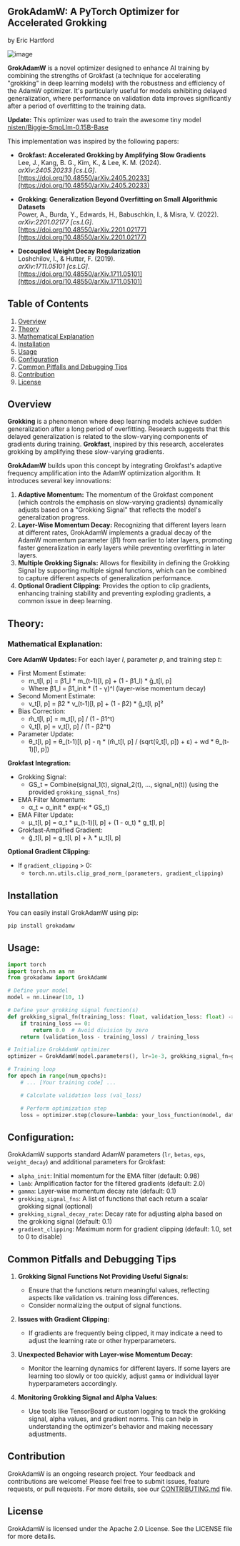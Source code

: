 ## GrokAdamW: A PyTorch Optimizer for Accelerated Grokking

by Eric Hartford

![image](https://github.com/user-attachments/assets/fb99dab8-9d0f-4b15-a777-1261ec01d908)

**GrokAdamW** is a novel optimizer designed to enhance AI training by combining the strengths of Grokfast (a technique for accelerating "grokking" in deep learning models) with the robustness and efficiency of the AdamW optimizer. It's particularly useful for models exhibiting delayed generalization, where performance on validation data improves significantly after a period of overfitting to the training data.

**Update:** This optimizer was used to train the awesome tiny model [nisten/Biggie-SmoLlm-0.15B-Base](https://huggingface.co/nisten/Biggie-SmoLlm-0.15B-Base)

This implementation was inspired by the following papers:

- **Grokfast: Accelerated Grokking by Amplifying Slow Gradients**  
  Lee, J., Kang, B. G., Kim, K., & Lee, K. M. (2024).  
  *arXiv:2405.20233 [cs.LG]*.  
  [https://doi.org/10.48550/arXiv.2405.20233](https://doi.org/10.48550/arXiv.2405.20233)

- **Grokking: Generalization Beyond Overfitting on Small Algorithmic Datasets**  
  Power, A., Burda, Y., Edwards, H., Babuschkin, I., & Misra, V. (2022).  
  *arXiv:2201.02177 [cs.LG]*.  
  [https://doi.org/10.48550/arXiv.2201.02177](https://doi.org/10.48550/arXiv.2201.02177)

- **Decoupled Weight Decay Regularization**  
  Loshchilov, I., & Hutter, F. (2019).  
  *arXiv:1711.05101 [cs.LG]*.  
  [https://doi.org/10.48550/arXiv.1711.05101](https://doi.org/10.48550/arXiv.1711.05101)


## Table of Contents
1. [Overview](#overview)
2. [Theory](#theory)
3. [Mathematical Explanation](#mathematical-explanation)
4. [Installation](#installation)
5. [Usage](#usage)
6. [Configuration](#configuration)
7. [Common Pitfalls and Debugging Tips](#common-pitfalls-and-debugging-tips)
8. [Contribution](#contribution)
9. [License](#license)

## Overview

**Grokking** is a phenomenon where deep learning models achieve sudden generalization after a long period of overfitting. Research suggests that this delayed generalization is related to the slow-varying components of gradients during training. **Grokfast**, inspired by this research, accelerates grokking by amplifying these slow-varying gradients.

**GrokAdamW** builds upon this concept by integrating Grokfast's adaptive frequency amplification into the AdamW optimization algorithm. It introduces several key innovations:

1. **Adaptive Momentum:** The momentum of the Grokfast component (which controls the emphasis on slow-varying gradients) dynamically adjusts based on a "Grokking Signal" that reflects the model's generalization progress.
2. **Layer-Wise Momentum Decay:** Recognizing that different layers learn at different rates, GrokAdamW implements a gradual decay of the AdamW momentum parameter (β1) from earlier to later layers, promoting faster generalization in early layers while preventing overfitting in later layers.
3. **Multiple Grokking Signals:** Allows for flexibility in defining the Grokking Signal by supporting multiple signal functions, which can be combined to capture different aspects of generalization performance.
4. **Optional Gradient Clipping:** Provides the option to clip gradients, enhancing training stability and preventing exploding gradients, a common issue in deep learning.

## Theory:

### Mathematical Explanation:

**Core AdamW Updates:**
For each layer *l*, parameter *p*, and training step *t*:

* First Moment Estimate:  
   * m_t[l, p] = β1_l * m_(t-1)[l, p] + (1 - β1_l) * ĝ_t[l, p] 
   * Where β1_l = β1_init * (1 - γ)^l (layer-wise momentum decay)
* Second Moment Estimate: 
   * v_t[l, p] = β2 * v_(t-1)[l, p] + (1 - β2) * ĝ_t[l, p]²
* Bias Correction: 
   * m̂_t[l, p] = m_t[l, p] / (1 - β1^t)
   * v̂_t[l, p] = v_t[l, p] / (1 - β2^t)
* Parameter Update: 
   * θ_t[l, p] = θ_(t-1)[l, p] - η * (m̂_t[l, p] / (sqrt(v̂_t[l, p]) + ε) + wd * θ_(t-1)[l, p])

**Grokfast Integration:**

* Grokking Signal:
    * GS_t =  Combine(signal_1(t), signal_2(t), ..., signal_n(t))  (using the provided `grokking_signal_fns`)
* EMA Filter Momentum:
    * α_t = α_init * exp(-κ * GS_t) 
* EMA Filter Update:
    * μ_t[l, p] = α_t * μ_(t-1)[l, p] + (1 - α_t) * g_t[l, p]
* Grokfast-Amplified Gradient:
    * ĝ_t[l, p] = g_t[l, p] + λ * μ_t[l, p]

**Optional Gradient Clipping:**

* If `gradient_clipping` > 0:
   * `torch.nn.utils.clip_grad_norm_(parameters, gradient_clipping)` 

## Installation

You can easily install GrokAdamW using pip:

```bash
pip install grokadamw
```

## Usage:

```python
import torch
import torch.nn as nn
from grokadamw import GrokAdamW

# Define your model
model = nn.Linear(10, 1)

# Define your grokking signal function(s)
def grokking_signal_fn(training_loss: float, validation_loss: float) -> float:
    if training_loss == 0:
        return 0.0  # Avoid division by zero
    return (validation_loss - training_loss) / training_loss

# Initialize GrokAdamW optimizer
optimizer = GrokAdamW(model.parameters(), lr=1e-3, grokking_signal_fn=grokking_signal_fn)

# Training loop
for epoch in range(num_epochs):
    # ... [Your training code] ...

    # Calculate validation loss (val_loss)

    # Perform optimization step
    loss = optimizer.step(closure=lambda: your_loss_function(model, data)) 
```

## Configuration:

GrokAdamW supports standard AdamW parameters (`lr`, `betas`, `eps`, `weight_decay`) and additional parameters for Grokfast:

* `alpha_init`: Initial momentum for the EMA filter (default: 0.98)
* `lamb`: Amplification factor for the filtered gradients (default: 2.0)
* `gamma`: Layer-wise momentum decay rate (default: 0.1)
* `grokking_signal_fns`: A list of functions that each return a scalar grokking signal (optional)
* `grokking_signal_decay_rate`: Decay rate for adjusting alpha based on the grokking signal (default: 0.1)
* `gradient_clipping`: Maximum norm for gradient clipping (default: 1.0, set to 0 to disable)

## Common Pitfalls and Debugging Tips

1. **Grokking Signal Functions Not Providing Useful Signals:** 
   - Ensure that the functions return meaningful values, reflecting aspects like validation vs. training loss differences.
   - Consider normalizing the output of signal functions.

2. **Issues with Gradient Clipping:**
   - If gradients are frequently being clipped, it may indicate a need to adjust the learning rate or other hyperparameters.

3. **Unexpected Behavior with Layer-wise Momentum Decay:**
   - Monitor the learning dynamics for different layers. If some layers are learning too slowly or too quickly, adjust `gamma` or individual layer hyperparameters accordingly.

4. **Monitoring Grokking Signal and Alpha Values:**
   - Use tools like TensorBoard or custom logging to track the grokking signal, alpha values, and gradient norms. This can help in understanding the optimizer's behavior and making necessary adjustments.

## Contribution

GrokAdamW is an ongoing research project. Your feedback and contributions are welcome! Please feel free to submit issues, feature requests, or pull requests. For more details, see our [CONTRIBUTING.md](CONTRIBUTING.md) file.

## License

GrokAdamW is licensed under the Apache 2.0 License. See the LICENSE file for more details.
